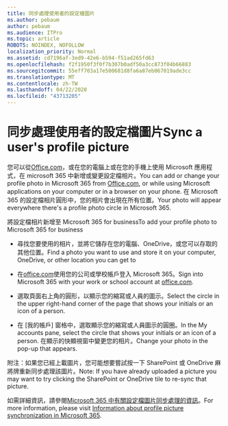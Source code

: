 ```yaml
---
title: 同步處理使用者的設定檔圖片
ms.author: pebaum
author: pebaum
ms.audience: ITPro
ms.topic: article
ROBOTS: NOINDEX, NOFOLLOW
localization_priority: Normal
ms.assetid: cd7196af-3ed9-42e6-b594-f51ad265fd63
ms.openlocfilehash: f2f1950f3f0f7b307b0adf50a3cc873f04b66883
ms.sourcegitcommit: 55eff703a17e500681d8fa6a87eb067019ade3cc
ms.translationtype: MT
ms.contentlocale: zh-TW
ms.lasthandoff: 04/22/2020
ms.locfileid: "43713205"
---
```

# <a name="sync-a-users-profile-picture"></a><span data-ttu-id="8efc9-102">同步處理使用者的設定檔圖片</span><span class="sxs-lookup"><span data-stu-id="8efc9-102">Sync a user's profile picture</span></span>

<span data-ttu-id="8efc9-103">您可以從[Office.com](https://www.office.com)，或在您的電腦上或在您的手機上使用 Microsoft 應用程式，在 microsoft 365 中新增或變更設定檔相片。</span><span class="sxs-lookup"><span data-stu-id="8efc9-103">You can add or change your profile photo in Microsoft 365 from [Office.com](https://www.office.com), or while using Microsoft applications on your computer or in a browser on your phone.</span></span> <span data-ttu-id="8efc9-104">在 Microsoft 365 的設定檔相片圓形中，您的相片會出現在所有位置。</span><span class="sxs-lookup"><span data-stu-id="8efc9-104">Your photo will appear everywhere there's a profile photo circle in Microsoft 365.</span></span>

<span data-ttu-id="8efc9-105">將設定檔相片新增至 Microsoft 365 for business</span><span class="sxs-lookup"><span data-stu-id="8efc9-105">To add your profile photo to Microsoft 365 for business</span></span>

- <span data-ttu-id="8efc9-106">尋找您要使用的相片，並將它儲存在您的電腦、OneDrive，或您可以存取的其他位置。</span><span class="sxs-lookup"><span data-stu-id="8efc9-106">Find a photo you want to use and store it on your computer, OneDrive, or other location you can get to</span></span>

- <span data-ttu-id="8efc9-107">在[office.com](https://www.office.com)使用您的公司或學校帳戶登入 Microsoft 365。</span><span class="sxs-lookup"><span data-stu-id="8efc9-107">Sign into Microsoft 365 with your work or school account at [office.com](https://www.office.com).</span></span>

- <span data-ttu-id="8efc9-108">選取頁面右上角的圓形，以顯示您的縮寫或人員的圖示。</span><span class="sxs-lookup"><span data-stu-id="8efc9-108">Select the circle in the upper right-hand corner of the page that shows your initials or an icon of a person.</span></span>

- <span data-ttu-id="8efc9-109">在 [我的帳戶] 窗格中，選取顯示您的縮寫或人員圖示的圓圈。</span><span class="sxs-lookup"><span data-stu-id="8efc9-109">In the My accounts pane, select the circle that shows your initials or an icon of a person.</span></span> <span data-ttu-id="8efc9-110">在顯示的快顯視窗中變更您的相片。</span><span class="sxs-lookup"><span data-stu-id="8efc9-110">Change your photo in the pop-up that appears.</span></span>

<span data-ttu-id="8efc9-111">附注：如果您已經上載圖片，您可能想要嘗試按一下 SharePoint 或 OneDrive 麻將牌重新同步處理該圖片。</span><span class="sxs-lookup"><span data-stu-id="8efc9-111">Note: If you have already uploaded a picture you may want to try clicking the SharePoint or OneDrive tile to re-sync that picture.</span></span>

<span data-ttu-id="8efc9-112">如需詳細資訊，請參閱[Microsoft 365 中有關設定檔圖片同步處理的資訊](https://support.office.com/article/information-about-profile-picture-synchronization-in-office-365-20594d76-d054-4af4-a660-401133e3d48a)。</span><span class="sxs-lookup"><span data-stu-id="8efc9-112">For more information, please visit [Information about profile picture synchronization in Microsoft 365](https://support.office.com/article/information-about-profile-picture-synchronization-in-office-365-20594d76-d054-4af4-a660-401133e3d48a).</span></span>
